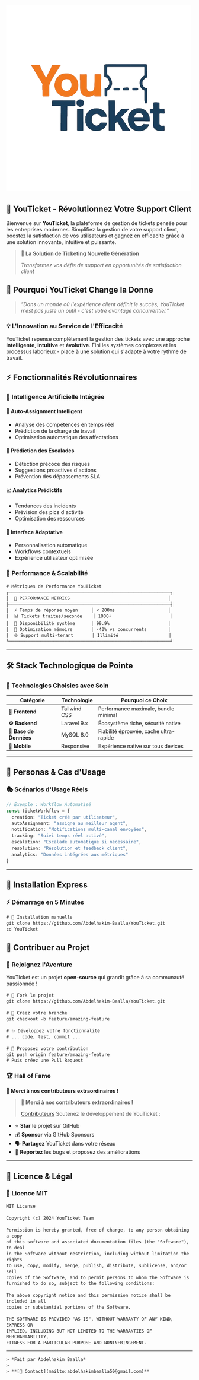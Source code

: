 # ![YouTicket Logo](/public/images/YouTicketLogo.png)

## 🚀 YouTicket - Révolutionnez Votre Support Client

Bienvenue sur **YouTicket**, la plateforme de gestion de tickets pensée pour les entreprises modernes. Simplifiez la gestion de votre support client, boostez la satisfaction de vos utilisateurs et gagnez en efficacité grâce à une solution innovante, intuitive et puissante.
> **🎯 La Solution de Ticketing Nouvelle Génération**
>
> *Transformez vos défis de support en opportunités de satisfaction client*

## 🌟 Pourquoi YouTicket Change la Donne

> *"Dans un monde où l'expérience client définit le succès, YouTicket n'est pas juste un outil - c'est votre avantage concurrentiel."*

### 💡 L'Innovation au Service de l'Efficacité

YouTicket repense complètement la gestion des tickets avec une approche **intelligente**, **intuitive** et **évolutive**. Fini les systèmes complexes et les processus laborieux - place à une solution qui s'adapte à votre rythme de travail.

## ⚡ Fonctionnalités Révolutionnaires

### 🧠 Intelligence Artificielle Intégrée

#### 🎯 **Auto-Assignment Intelligent**

- Analyse des compétences en temps réel
- Prédiction de la charge de travail
- Optimisation automatique des affectations

#### 🔮 **Prédiction des Escalades**

- Détection précoce des risques
- Suggestions proactives d'actions
- Prévention des dépassements SLA

#### 📈 **Analytics Prédictifs**

- Tendances des incidents
- Prévision des pics d'activité
- Optimisation des ressources

#### 🎨 **Interface Adaptative**

- Personnalisation automatique
- Workflows contextuels
- Expérience utilisateur optimisée

### 🚀 Performance & Scalabilité

```shellscript
# Métriques de Performance YouTicket
┌─────────────────────────────────────────────────────────────┐
│  🚀 PERFORMANCE METRICS                                     │
├─────────────────────────────────────────────────────────────┤
│  ⚡ Temps de réponse moyen     │ < 200ms                    │
│  📊 Tickets traités/seconde    │ 1000+                      │
│  🔄 Disponibilité système      │ 99.9%                      │
│  💾 Optimisation mémoire       │ -40% vs concurrents        │
│  🌐 Support multi-tenant       │ Illimité                   │
└─────────────────────────────────────────────────────────────┘
```

---

## 🛠️ Stack Technologique de Pointe

### 🔧 Technologies Choisies avec Soin

| Catégorie | Technologie | Pourquoi ce Choix
|-----|-----|-----
| **🎨 Frontend** | Tailwind CSS  | Performance maximale, bundle minimal
| **⚙️ Backend** | Laravel 9.x | Écosystème riche, sécurité native
| **💾 Base de Données** | MySQL 8.0 | Fiabilité éprouvée, cache ultra-rapide
| **📱 Mobile** | Responsive | Expérience native sur tous devices

---

## 🎯 Personas & Cas d'Usage

### 🎭 Scénarios d'Usage Réels

```typescript
// Exemple : Workflow Automatisé
const ticketWorkflow = {
  creation: "Ticket créé par utilisateur",
  autoAssignment: "assigne au meilleur agent",
  notification: "Notifications multi-canal envoyées",
  tracking: "Suivi temps réel activé",
  escalation: "Escalade automatique si nécessaire",
  resolution: "Résolution et feedback client",
  analytics: "Données intégrées aux métriques"
}
```

---

## 🚀 Installation Express

### ⚡ Démarrage en 5 Minutes

```shellscript
# 🔧 Installation manuelle
git clone https://github.com/Abdelhakim-Baalla/YouTicket.git
cd YouTicket
```

## 🤝 Contribuer au Projet

### 🌟 Rejoignez l'Aventure

YouTicket est un projet **open-source** qui grandit grâce à sa communauté passionnée !

```shellscript
# 🍴 Fork le projet
git clone https://github.com/Abdelhakim-Baalla/YouTicket.git

# 🌿 Créez votre branche
git checkout -b feature/amazing-feature

# ✨ Développez votre fonctionnalité
# ... code, test, commit ...

# 🚀 Proposez votre contribution
git push origin feature/amazing-feature
# Puis créez une Pull Request
```

### 🏆 Hall of Fame

**🙏 Merci à nos contributeurs extraordinaires !**

> **🙏 Merci à nos contributeurs extraordinaires !**
>
> [Contributeurs](https://github.com/Abdelhakim-Baalla/YouTicket/graphs/contributors)
Soutenez le développement de YouTicket :

- ⭐ **Star** le projet sur GitHub
- 💰 **Sponsor** via GitHub Sponsors
- 🗣️ **Partagez** YouTicket dans votre réseau
- 🐛 **Reportez** les bugs et proposez des améliorations

---

## 📄 Licence & Légal

### 📜 Licence MIT

```plaintext
MIT License

Copyright (c) 2024 YouTicket Team

Permission is hereby granted, free of charge, to any person obtaining a copy
of this software and associated documentation files (the "Software"), to deal
in the Software without restriction, including without limitation the rights
to use, copy, modify, merge, publish, distribute, sublicense, and/or sell
copies of the Software, and to permit persons to whom the Software is
furnished to do so, subject to the following conditions:

The above copyright notice and this permission notice shall be included in all
copies or substantial portions of the Software.

THE SOFTWARE IS PROVIDED "AS IS", WITHOUT WARRANTY OF ANY KIND, EXPRESS OR
IMPLIED, INCLUDING BUT NOT LIMITED TO THE WARRANTIES OF MERCHANTABILITY,
FITNESS FOR A PARTICULAR PURPOSE AND NONINFRINGEMENT.
```

---

```plaintext
> *Fait par Abdelhakim Baalla*
>
> **[📧 Contact](mailto:abdelhakimbaalla50@gmail.com)**
